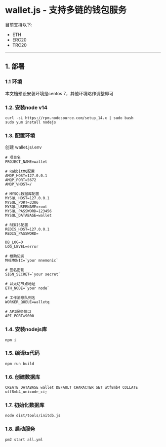 # wallet.js - 支持多链的钱包服务

目前支持以下:
- ETH
- ERC20
- TRC20
---

## 1. 部署

### 1.1 环境
本文档预设安装环境是centos 7，其他环境略作调整即可

### 1.2. 安装node v14
```
curl -sL https://rpm.nodesource.com/setup_14.x | sudo bash
sudo yum install nodejs
```

### 1.3. 配置环境
创建 wallet.js/.env
```
# 项目名
PROJECT_NAME=wallet

# RabbitMQ配置
AMQP_HOST=127.0.0.1
AMQP_PORT=5672
AMQP_VHOST=/

# MYSQL数据库配置
MYSQL_HOST=127.0.0.1
MYSQL_PORT=3306
MYSQL_USERNAME=root
MYSQL_PASSWORD=123456
MYSQL_DATABASE=wallet

# REDIS配置
REDIS_HOST=127.0.0.1
REDIS_PASSWORD=

DB_LOG=0
LOG_LEVEL=error

# 根助记词
MNEMONIC=`your mnemonic`

# 签名密钥
SIGN_SECRET=`your secret`

# 以太坊节点地址
ETH_NODE=`your node`

# 工作消息队列名
WORKER_QUEUE=walletq

# API服务端口
API_PORT=9000
```

### 1.4. 安装nodejs库
```
npm i
```

### 1.5. 编译ts代码
```
npm run build
```

### 1.6. 创建数据库
```
CREATE DATABASE wallet DEFAULT CHARACTER SET utf8mb4 COLLATE utf8mb4_unicode_ci;
```

### 1.7. 初始化数据库
```
node dist/tools/initdb.js
```

### 1.8. 启动服务
```
pm2 start all.yml
```

